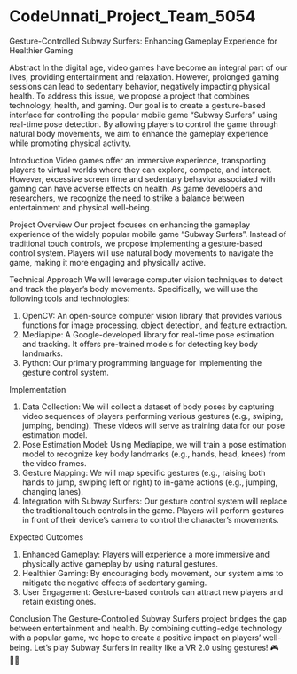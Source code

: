 # CodeUnnati_Project_Team_5054
 Gesture-Controlled Subway Surfers: Enhancing Gameplay Experience for Healthier Gaming

Abstract
In the digital age, video games have become an integral part of our lives, providing entertainment and relaxation. However, prolonged gaming sessions can lead to sedentary behavior, negatively impacting physical health. To address this issue, we propose a project that combines technology, health, and gaming. Our goal is to create a gesture-based interface for controlling the popular mobile game “Subway Surfers” using real-time pose detection. By allowing players to control the game through natural body movements, we aim to enhance the gameplay experience while promoting physical activity.

Introduction
Video games offer an immersive experience, transporting players to virtual worlds where they can explore, compete, and interact. However, excessive screen time and sedentary behavior associated with gaming can have adverse effects on health. As game developers and researchers, we recognize the need to strike a balance between entertainment and physical well-being.

Project Overview
Our project focuses on enhancing the gameplay experience of the widely popular mobile game “Subway Surfers”. Instead of traditional touch controls, we propose implementing a gesture-based control system. Players will use natural body movements to navigate the game, making it more engaging and physically active.

Technical Approach
We will leverage computer vision techniques to detect and track the player’s body movements. Specifically, we will use the following tools and technologies:
1.	OpenCV: An open-source computer vision library that provides various functions for image processing, object detection, and feature extraction.
2.	Mediapipe: A Google-developed library for real-time pose estimation and tracking. It offers pre-trained models for detecting key body landmarks.
3.	Python: Our primary programming language for implementing the gesture control system.

Implementation 
1.	Data Collection: We will collect a dataset of body poses by capturing video sequences of players performing various gestures (e.g., swiping, jumping, bending). These videos will serve as training data for our pose estimation model.
2.	Pose Estimation Model: Using Mediapipe, we will train a pose estimation model to recognize key body landmarks (e.g., hands, head, knees) from the video frames.
3.	Gesture Mapping: We will map specific gestures (e.g., raising both hands to jump, swiping left or right) to in-game actions (e.g., jumping, changing lanes).
4.	Integration with Subway Surfers: Our gesture control system will replace the traditional touch controls in the game. Players will perform gestures in front of their device’s camera to control the character’s movements.

Expected Outcomes
1.	Enhanced Gameplay: Players will experience a more immersive and physically active gameplay by using natural gestures.
2.	Healthier Gaming: By encouraging body movement, our system aims to mitigate the negative effects of sedentary gaming.
3.	User Engagement: Gesture-based controls can attract new players and retain existing ones.

Conclusion
The Gesture-Controlled Subway Surfers project bridges the gap between entertainment and health. By combining cutting-edge technology with a popular game, we hope to create a positive impact on players’ well-being. Let’s play Subway Surfers in reality like a VR 2.0 using gestures! 🎮🏃‍♂️

